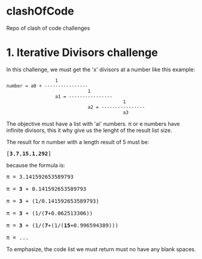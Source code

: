 # clashOfCode
Repo of clash of code challenges

# 1. Iterative Divisors challenge
In this challenge, we must get the 'x' divisors at a number like this example:


```
                  1
number = a0 + ----------------
                              1
                  a1 = ----------------
                                           1   
                              a2 = ----------------
                                           a3
```

The objective must have a list with 'ai' numbers.
π or e numbers have infinite divisors, this it why give us the lenght of the result list size.

The result for π number with a length result of 5 must be:
<pre>
[<b>3</b>,<b>7</b>,<b>15</b>,<b>1</b>,<b>292</b>]
</pre>
because the formula is:

<pre>
π = 3.141592653589793<br>
π = <b>3</b> + 0.141592653589793<br>
π = <b>3</b> + (1/0.141592653589793)<br>
π = <b>3</b> + (1/(<b>7</b>+0.062513306))<br>
π = <b>3</b> + (1/(<b>7</b>+(1/(<b>15</b>+0.996594389)))<br>
π = ...
</pre>


To emphasize, the code list we must return must no have any blank spaces.
